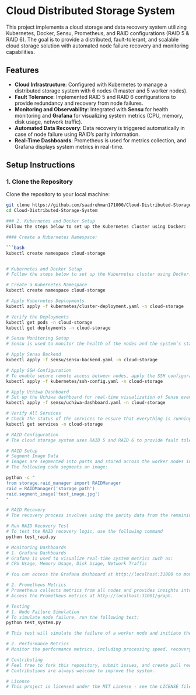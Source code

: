 # Cloud Distributed Storage System

This project implements a cloud storage and data recovery system utilizing Kubernetes, Docker, Sensu, Prometheus, and RAID configurations (RAID 5 & RAID 6). The goal is to provide a distributed, fault-tolerant, and scalable cloud storage solution with automated node failure recovery and monitoring capabilities.

## Features

- **Cloud Infrastructure**: Configured with Kubernetes to manage a distributed storage system with 6 nodes (1 master and 5 worker nodes).
- **Fault Tolerance**: Implemented RAID 5 and RAID 6 configurations to provide redundancy and recovery from node failures.
- **Monitoring and Observability**: Integrated with **Sensu** for health monitoring and **Grafana** for visualizing system metrics (CPU, memory, disk usage, network traffic).
- **Automated Data Recovery**: Data recovery is triggered automatically in case of node failure using RAID’s parity information.
- **Real-Time Dashboards**: Prometheus is used for metrics collection, and Grafana displays system metrics in real-time.

## Setup Instructions

### 1. Clone the Repository

Clone the repository to your local machine:

```bash
git clone https://github.com/saadrehman171000/Cloud-Distributed-Storage-System.git
cd Cloud-Distributed-Storage-System

### 2. Kubernetes and Docker Setup
Follow the steps below to set up the Kubernetes cluster using Docker:

#### Create a Kubernetes Namespace:

```bash
kubectl create namespace cloud-storage


# Kubernetes and Docker Setup
# Follow the steps below to set up the Kubernetes cluster using Docker:

# Create a Kubernetes Namespace
kubectl create namespace cloud-storage

# Apply Kubernetes Deployments
kubectl apply -f kubernetes/cluster-deployment.yaml -n cloud-storage

# Verify the Deployments
kubectl get pods -n cloud-storage
kubectl get deployments -n cloud-storage

# Sensu Monitoring Setup
# Sensu is used to monitor the health of the nodes and the system’s status.

# Apply Sensu Backend
kubectl apply -f sensu/sensu-backend.yaml -n cloud-storage

# Apply SSH Configuration
# To enable secure remote access between nodes, apply the SSH configuration
kubectl apply -f kubernetes/ssh-config.yaml -n cloud-storage

# Apply Uchiwa Dashboard
# Set up the Uchiwa dashboard for real-time visualization of Sensu events
kubectl apply -f sensu/uchiwa-dashboard.yaml -n cloud-storage

# Verify All Services
# Check the status of the services to ensure that everything is running correctly
kubectl get services -n cloud-storage

# RAID Configuration
# The cloud storage system uses RAID 5 and RAID 6 to provide fault tolerance and automatic recovery of data in case of node failure.

# RAID Setup
# Segment Image Data
# Images are segmented into parts and stored across the worker nodes in a RAID array.
# The following code segments an image:

python -c "
from storage.raid_manager import RAIDManager
raid = RAIDManager('storage_path')
raid.segment_image('test_image.jpg')
"

# RAID Recovery
# The recovery process involves using the parity data from the remaining nodes to reconstruct data from a failed node.

# Run RAID Recovery Test
# To test the RAID recovery logic, use the following command
python test_raid.py

# Monitoring Dashboards
# 1. Grafana Dashboards
# Grafana is used to visualize real-time system metrics such as:
# CPU Usage, Memory Usage, Disk Usage, Network Traffic

# You can access the Grafana dashboard at http://localhost:31000 to monitor the system's performance.

# 2. Prometheus Metrics
# Prometheus collects metrics from all nodes and provides insights into the system's status and RAID recovery process.
# Access the Prometheus metrics at http://localhost:31001/graph.

# Testing
# 1. Node Failure Simulation
# To simulate node failure, run the following test:
python test_system.py

# This test will simulate the failure of a worker node and initiate the data recovery process.

# 2. Performance Metrics
# Monitor the performance metrics, including processing speed, recovery time, and system load, using the Grafana dashboard at http://localhost:31000/d/performance/.

# Contributing
# Feel free to fork this repository, submit issues, and create pull requests.
# Contributions are always welcome to improve the system.

# License
# This project is licensed under the MIT License - see the LICENSE file for details.
